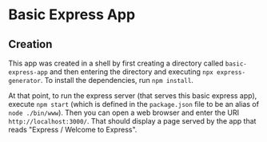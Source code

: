 # Basic Express App


## Creation

This app was created in a shell by first creating a directory called
`basic-express-app` and then entering the directory and executing
`npx express-generator`.  To install the dependencies, run `npm install`.

At that point, to run the express server (that serves this basic express app),
execute `npm start` (which is defined in the `package.json` file to be an alias
of `node ./bin/www`).  Then you can open a web browser and enter the URI
`http://localhost:3000/`.  That should display a page served by the app that
reads "Express / Welcome to Express".
